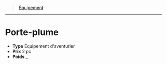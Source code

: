 ﻿---
!Equipment
Type: Équipement d'aventurier
Price: 2 pc
Weight: _
Id: equipment_hd.md#porte-plume
ParentLink: equipment_hd.md#Équipement
Name: Porte-plume
ParentName: Équipement
NameLevel: 1
---
> [Équipement](hd_equipment.md)

---

# Porte-plume

- **Type** Équipement d'aventurier
- **Prix** 2 pc
- **Poids** _

